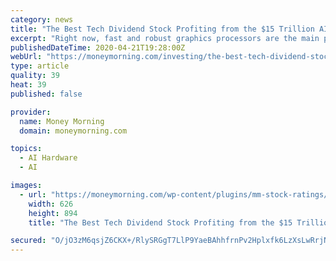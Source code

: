 ```yaml
---
category: news
title: "The Best Tech Dividend Stock Profiting from the $15 Trillion AI Market"
excerpt: "Right now, fast and robust graphics processors are the main power behind AI. That's set to change because the new chips work especially well for AI-powered neural networks used in speech and pattern recognition, and computer vision. In fact, Gartner says neuromorphic chips upon which the platform is based, are set to have a huge impact."
publishedDateTime: 2020-04-21T19:28:00Z
webUrl: "https://moneymorning.com/investing/the-best-tech-dividend-stock-profiting-from-the-15-trillion-ai-market/"
type: article
quality: 39
heat: 39
published: false

provider:
  name: Money Morning
  domain: moneymorning.com

topics:
  - AI Hardware
  - AI

images:
  - url: "https://moneymorning.com/wp-content/plugins/mm-stock-ratings//assets/img/vqscore-widget-4col-blurred.jpg"
    width: 626
    height: 894
    title: "The Best Tech Dividend Stock Profiting from the $15 Trillion AI Market"

secured: "O/jO3zM6qsjZ6CKX+/RlySRGgT7LlP9YaeBAhhfrnPv2Hplxfk6LzXsLwRrjNjrdAk0oDTeNBZDDuYUQtiiuxM1mJx8wVRRq59eIjWeBhc99rtoKpyNVuKZSQGx21/YLpNNDBdndfrp79+WVH3Gt8R6bFFI6ng567m1jYIAa3jmQZU5W78UEzVR4hNAYpWNm5/dh1HQddL9oNRFD+ZP/zRGOjczmgyXxr+1lYYvsKtvm/WOJ1YZrbP4lmCdWhsslV/mAK6jEgUYfspb0cEyzU1jF2w3ldY8lwbQZHBl+4SVlJzgH2SPO1uFTOfE5FX4g;qyDrnq62o355vkFHSzedSQ=="
---
```


